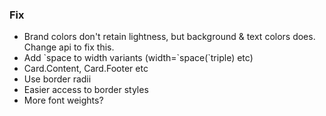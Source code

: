 ### Fix

- Brand colors don't retain lightness, but background & text colors does. Change api to fix this.
- Add \`space to width variants (width=\`space(\`triple) etc)
- Card.Content, Card.Footer etc
- Use border radii
- Easier access to border styles
- More font weights?
